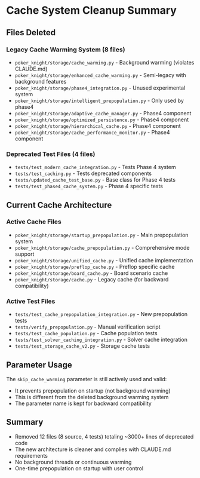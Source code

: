 # Cache System Cleanup Summary

## Files Deleted

### Legacy Cache Warming System (8 files)
- `poker_knight/storage/cache_warming.py` - Background warming (violates CLAUDE.md)
- `poker_knight/storage/enhanced_cache_warming.py` - Semi-legacy with background features
- `poker_knight/storage/phase4_integration.py` - Unused experimental system
- `poker_knight/storage/intelligent_prepopulation.py` - Only used by phase4
- `poker_knight/storage/adaptive_cache_manager.py` - Phase4 component
- `poker_knight/storage/optimized_persistence.py` - Phase4 component
- `poker_knight/storage/hierarchical_cache.py` - Phase4 component
- `poker_knight/storage/cache_performance_monitor.py` - Phase4 component

### Deprecated Test Files (4 files)
- `tests/test_modern_cache_integration.py` - Tests Phase 4 system
- `tests/test_caching.py` - Tests deprecated components
- `tests/updated_cache_test_base.py` - Base class for Phase 4 tests
- `tests/test_phase4_cache_system.py` - Phase 4 specific tests

## Current Cache Architecture

### Active Cache Files
- `poker_knight/storage/startup_prepopulation.py` - Main prepopulation system
- `poker_knight/storage/cache_prepopulation.py` - Comprehensive mode support
- `poker_knight/storage/unified_cache.py` - Unified cache implementation
- `poker_knight/storage/preflop_cache.py` - Preflop specific cache
- `poker_knight/storage/board_cache.py` - Board scenario cache
- `poker_knight/storage/cache.py` - Legacy cache (for backward compatibility)

### Active Test Files
- `tests/test_cache_prepopulation_integration.py` - New prepopulation tests
- `tests/verify_prepopulation.py` - Manual verification script
- `tests/test_cache_population.py` - Cache population tests
- `tests/test_solver_caching_integration.py` - Solver cache integration
- `tests/test_storage_cache_v2.py` - Storage cache tests

## Parameter Usage

The `skip_cache_warming` parameter is still actively used and valid:
- It prevents prepopulation on startup (not background warming)
- This is different from the deleted background warming system
- The parameter name is kept for backward compatibility

## Summary

- Removed 12 files (8 source, 4 tests) totaling ~3000+ lines of deprecated code
- The new architecture is cleaner and complies with CLAUDE.md requirements
- No background threads or continuous warming
- One-time prepopulation on startup with user control